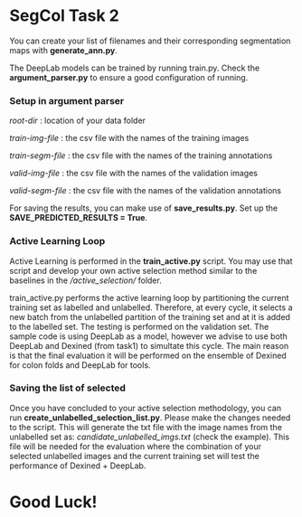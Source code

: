 # SegCol Task 2

You can create your list of filenames and their corresponding segmentation maps with **generate_ann.py**.

The DeepLab models can be trained by running train.py. 
Check the **argument_parser.py** to ensure a good configuration of running. 

### Setup in argument parser
*root-dir*         : location of your data folder

*train-img-file*   : the csv file with the names of the training images

*train-segm-file*  : the csv file with the names of the training annotations

*valid-img-file*   : the csv file with the names of the validation images

*valid-segm-file*  : the csv file with the names of the validation annotations


For saving the results, you can make use of **save_results.py**. Set up the **SAVE_PREDICTED_RESULTS = True**.

### Active Learning Loop

Active Learning is performed in the **train_active.py** script. You may use that script and develop your own active selection method similar to the baselines in the */active_selection/* folder.

train_active.py performs the active learning loop by partitioning the current training set as labelled and unlabelled. Therefore, at every cycle, it selects a new batch from the unlabelled partition of the training set and at it is added to the labelled set. The testing is performed on the validation set. The sample code is using DeepLab as a model, however we advise to use both DeepLab and Dexined (from task1) to simultate this cycle. The main reason is that the final evaluation it will be performed on the ensemble of Dexined for colon folds and DeepLab for tools.

### Saving the list of selected 

Once you have concluded to your active selection methodology, you can run **create_unlabelled_selection_list.py**. Please make the changes needed to the script. This will generate the txt file with the image names from the unlabelled set as: *candidate_unlabelled_imgs.txt* (check the example). This file will be needed for the evaluation where the combination of your selected unlabelled images and the current training set will test the performance of Dexined + DeepLab.

# Good Luck!
